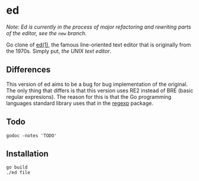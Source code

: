# ed

*Note: Ed is currently in the process of major refactoring and
rewriting parts of the editor, see the `new` branch.*

Go clone of [ed(1)](https://man.openbsd.org/ed.1), the famous
line-oriented text editor that is originally from the 1970s. Simply
put, _the UNIX text editor_.

## Differences
This version of ed aims to be a bug for bug implementation of the
original. The only thing that differs is that this version uses RE2
instead of BRE (basic regular expresions). The reason for this is that
the Go programming languages standard library uses that in the
[regexp](https://pkg.go.dev/regexp) package.

## Todo

	godoc -notes 'TODO'

## Installation

	go build
	./ed file
